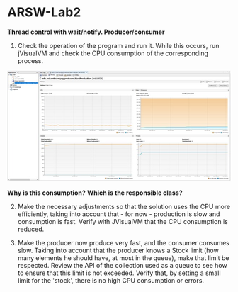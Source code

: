 # ARSW-Lab2 #

**Thread control with wait/notify. Producer/consumer**

1. Check the operation of the program and run it. While this occurs, run jVisualVM and check the CPU consumption of the corresponding process.

![](https://github.com/JonatanGonzalez09/ARSW-Lab2/blob/master/Resources/abc.jpeg)

**Why is this consumption?**
**Which is the responsible class?**

2. Make the necessary adjustments so that the solution uses the CPU more efficiently, taking into account that - for now - production is slow and consumption is fast. Verify with JVisualVM that the CPU consumption is reduced. 

3. Make the producer now produce very fast, and the consumer consumes slow. Taking into account that the producer knows a Stock limit (how many elements he should have, at most in the queue), make that limit be respected. Review the API of the collection used as a queue to see how to ensure that this limit is not exceeded. Verify that, by setting a small limit for the 'stock', there is no high CPU consumption or errors.
